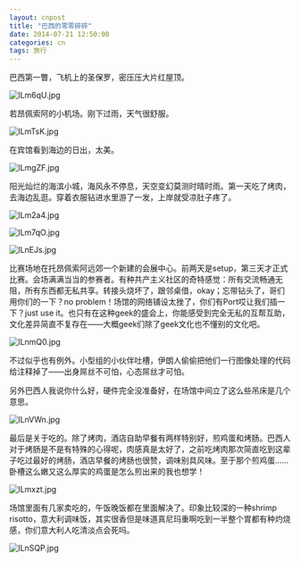 ```yaml
---
layout: cnpost
title: "巴西的零零碎碎"
date: 2014-07-21 12:50:00
categories: cn
tags: 旅行
---
```


巴西第一瞥，飞机上的圣保罗，密压压大片红屋顶。 

![lLm6qU.jpg](https://s2.ax1x.com/2020/01/14/lLm6qU.jpg)
<!-- <img src="/images/shengbaoluo.jpg" /> -->


若昂佩索阿的小机场。刚下过雨，天气很舒服。

![lLmTsK.jpg](https://s2.ax1x.com/2020/01/14/lLmTsK.jpg)
<!-- <img src="/images/jichang.jpg" /> -->


在宾馆看到海边的日出，太美。

![lLmgZF.jpg](https://s2.ax1x.com/2020/01/14/lLmgZF.jpg)
<!-- <img src="/images/richu.jpg" /> -->



阳光灿烂的海滨小城，海风永不停息，天空变幻莫测时晴时雨。第一天吃了烤肉，去海边乱逛。穿着衣服钻进水里游了一发，上岸就受凉肚子疼了。 

![lLm2a4.jpg](https://s2.ax1x.com/2020/01/14/lLm2a4.jpg)
<!-- <img src="/images/haibian.jpg" /> -->
	
![lLm7qO.jpg](https://s2.ax1x.com/2020/01/14/lLm7qO.jpg)
<!-- <img src="/images/kaorou.jpg" /> -->


<!-- <img src="/images/youshihaibian.jpg" /> -->
![lLnEJs.jpg](https://s2.ax1x.com/2020/01/14/lLnEJs.jpg)

比赛场地在托昂佩索阿远郊一个新建的会展中心。前两天是setup，第三天才正式比赛。会场满满当当的参赛者。有种共产主义社区的奇特感觉：所有交流畅通无阻，所有东西都无私共享。转接头烧坏了，跟邻桌借，okay；忘带钻头了，哥们用你们的一下？no problem！场馆的网络铺设太挫了，你们有Port哎让我们插一下？just use it。也只有在这种geek的盛会上，你能感受到完全无私的互帮互助，文化差异简直不复存在——大概geek们除了geek文化也不懂别的文化吧。

![lLnmQ0.jpg](https://s2.ax1x.com/2020/01/14/lLnmQ0.jpg)
<!-- <img src="/images/changguan.jpg" /> -->


不过似乎也有例外。小型组的小伙伴吐槽，伊朗人偷偷把他们一行图像处理的代码给注释掉了——出身屌丝不可怕，心态屌丝才可怕。 

另外巴西人我说你什么好，硬件完全没准备好，在场馆中间立了这么些吊床是几个意思。 

![lLnVWn.jpg](https://s2.ax1x.com/2020/01/14/lLnVWn.jpg)
<!-- <img src="/images/diaochuang.jpg" /> -->


最后是关于吃的。除了烤肉，酒店自助早餐有两样特别好，煎鸡蛋和烤肠。巴西人对于烤肠是不是有特殊的心得呢，肉感真是太好了，之前吃烤肉那次简直吃到这辈子吃过最好的烤肠，酒店早餐的烤肠也很赞，调味别具风味。至于那个煎鸡蛋……卧槽这么嫩又这么厚实的鸡蛋是怎么煎出来的我也想学！ 

![lLmxzt.jpg](https://s2.ax1x.com/2020/01/14/lLmxzt.jpg)
<!-- <img src="/images/zaocan.jpg" /> -->


场馆里面有几家卖吃的，午饭晚饭都在里面解决了。印象比较深的一种shrimp risotto，意大利调味饭，其实很香但是味道真尼玛重啊吃到一半整个胃都有种灼烧感，你们意大利人吃清淡点会死吗。 

![lLnSQP.jpg](https://s2.ax1x.com/2020/01/14/lLnSQP.jpg)
<!-- <img src="/images/heianliaoli.jpg" /> -->

